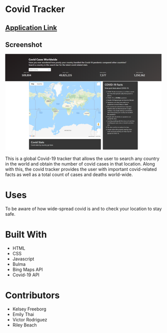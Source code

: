 # Covid Tracker
## [Application Link](https://kfreeborg.github.io/week-7-project/)

## Screenshot
<img width="500" src="./assets/media/screenshot.png">

This is a global Covid-19 tracker that allows the user to search any country in the world and obtain the number of covid cases in that location. Along with this, the covid tracker provides the user with important covid-related facts as well as a total count of cases and deaths world-wide. 

# Uses 
To be aware of how wide-spread covid is and to check your location to stay safe.

# Built With
- HTML
- CSS
- Javascript
- Bulma
- Bing Maps API
- Covid-19 API 

# Contributors
- Kelsey Freeborg
- Emily Thai
- Victor Rodriguez
- Riley Beach